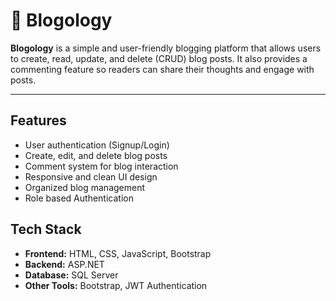 # 📖 Blogology

**Blogology** is a simple and user-friendly blogging platform that allows users to create, read, update, and delete (CRUD) blog posts. It also provides a commenting feature so readers can share their thoughts and engage with posts.  

---

## Features

- User authentication (Signup/Login)  
- Create, edit, and delete blog posts  
- Comment system for blog interaction  
- Responsive and clean UI design  
- Organized blog management
- Role based Authentication


##  Tech Stack

- **Frontend:** HTML, CSS, JavaScript, Bootstrap 
- **Backend:** ASP.NET
- **Database:** SQL Server
- **Other Tools:** Bootstrap, JWT Authentication  



